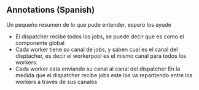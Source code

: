 ## Annotations (Spanish)

Un pequeño resumen de lo que pude entender, espero los ayude

* El dispatcher recibe todos los jobs, se puede decir que es como el componente global
* Cada worker tiene su canal de jobs, y saben cual es el canal del disptacher, es decir el workerpool es el mismo canal para todos los workers.
* Cada worker esta enviando su canal al canal del dispatcher
En la medida que el dispatcher recibe jobs este los va repartiendo entre los workers a través de sus canales